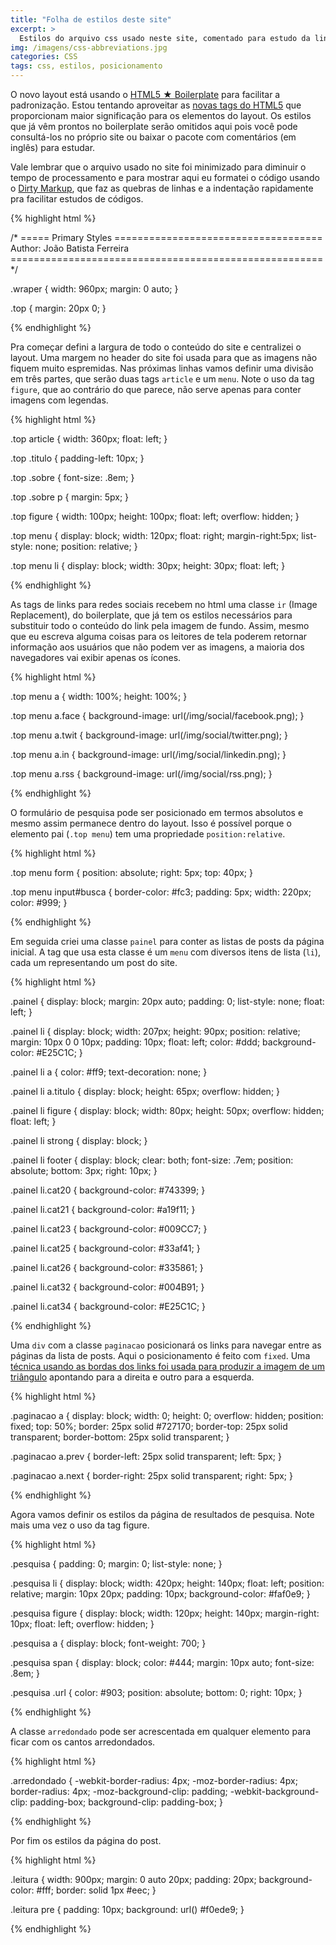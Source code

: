 ```yaml
---
title: "Folha de estilos deste site"
excerpt: >
  Estilos do arquivo css usado neste site, comentado para estudo da linguagem de folhas de estilos. O novo layout está usando o HTML5 &#9733; Boilerplate, que foi omitido aqui para economizar espaço...
img: /imagens/css-abbreviations.jpg
categories: CSS
tags: css, estilos, posicionamento
---
```


O novo layout está usando o <a href="http://html5boilerplate.com/" hreflang="en" target="_blank">HTML5 &#9733; Boilerplate</a> para facilitar a padronização. Estou tentando aproveitar as <a href="http://simon.html5.org/html-elements" hreflang="en" target="_blank">novas tags do HTML5</a> que proporcionam maior significação para os elementos do layout. Os estilos que já vêm prontos no boilerplate serão omitidos aqui pois você pode consultá-los no próprio site ou baixar o pacote com comentários (em inglês) para estudar.

Vale lembrar que o arquivo usado no site foi minimizado para diminuir o tempo de processamento e para mostrar aqui eu formatei o código usando o <a href="http://dirtymarkup.com/" hreflang="en" target="_blank">Dirty Markup</a>, que faz as quebras de linhas e a indentação rapidamente pra facilitar estudos de códigos.


{% highlight html %}

/* ===== Primary Styles ====================================
   Author: João Batista Ferreira
   ====================================================== */

.wraper {
    width: 960px;
    margin: 0 auto;
}

.top {
    margin: 20px 0;
}

{% endhighlight %}


Pra começar defini a largura de todo o conteúdo do site e centralizei o layout. Uma margem no header do site foi usada para que as imagens não fiquem muito espremidas. Nas próximas linhas vamos definir uma divisão em três partes, que serão duas tags <code>article</code> e um <code>menu</code>. Note o uso da tag <code>figure</code>, que ao contrário do que parece, não serve apenas para conter imagens com legendas.


{% highlight html %}

.top article {
    width: 360px;
    float: left;
}

.top .titulo {
    padding-left: 10px;
}

.top .sobre {
    font-size: .8em;
}

.top .sobre p {
    margin: 5px;
}

.top figure {
    width: 100px;
    height: 100px;
    float: left;
    overflow: hidden;
}

.top menu {
    display: block;
    width: 120px;
    float: right;
    margin-right:5px;
    list-style: none;
    position: relative;
}

.top menu li {
    display: block;
    width: 30px;
    height: 30px;
    float: left;
}

{% endhighlight %}


As tags de links para redes sociais recebem no html uma classe <code>ir</code> (Image Replacement), do boilerplate, que já tem os estilos necessários para substituir todo o conteúdo do link pela imagem de fundo. Assim, mesmo que eu escreva alguma coisas para os leitores de tela poderem retornar informação aos usuários que não podem ver as imagens, a maioria dos navegadores vai exibir apenas os ícones.


{% highlight html %}

.top menu a {
    width: 100%;
    height: 100%;
}

.top menu a.face {
    background-image: url(/img/social/facebook.png);
}

.top menu a.twit {
    background-image: url(/img/social/twitter.png);
}

.top menu a.in {
    background-image: url(/img/social/linkedin.png);
}

.top menu a.rss {
    background-image: url(/img/social/rss.png);
}

{% endhighlight %}


O formulário de pesquisa pode ser posicionado em termos absolutos e mesmo assim permanece dentro do layout. Isso é possível porque o elemento pai (<code>.top menu</code>) tem uma propriedade <code>position:relative</code>.


{% highlight html %}

.top menu form {
    position: absolute;
    right: 5px;
    top: 40px;
}

.top menu input#busca {
    border-color: #fc3;
    padding: 5px;
    width: 220px;
    color: #999;
}

{% endhighlight %}


Em seguida criei uma classe <code>painel</code> para conter as listas de posts da página inicial. A tag que usa esta classe é um <code>menu</code> com diversos itens de lista (<code>li</code>), cada um representando um post do site.


{% highlight html %}

.painel {
    display: block;
    margin: 20px auto;
    padding: 0;
    list-style: none;
    float: left;
}

.painel li {
    display: block;
    width: 207px;
    height: 90px;
    position: relative;
    margin: 10px 0 0 10px;
    padding: 10px;
    float: left;
    color: #ddd;
    background-color: #E25C1C;
}

.painel li a {
    color: #ff9;
    text-decoration: none;
}

.painel li a.titulo {
    display: block;
    height: 65px;
    overflow: hidden;
}

.painel li figure {
    display: block;
    width: 80px;
    height: 50px;
    overflow: hidden;
    float: left;
}

.painel li strong {
    display: block;
}

.painel li footer {
    display: block;
    clear: both;
    font-size: .7em;
    position: absolute;
    bottom: 3px;
    right: 10px;
}

.painel li.cat20 {
    background-color: #743399;
}

.painel li.cat21 {
    background-color: #a19f11;
}

.painel li.cat23 {
    background-color: #009CC7;
}

.painel li.cat25 {
    background-color: #33af41;
}

.painel li.cat26 {
    background-color: #335861;
}

.painel li.cat32 {
    background-color: #004B91;
}

.painel li.cat34 {
    background-color: #E25C1C;
}

{% endhighlight %}


Uma <code>div</code> com a classe <code>paginacao</code> posicionará os links para navegar entre as páginas da lista de posts. Aqui o posicionamento é feito com <code>fixed</code>. Uma <a href="/?id=106" title="Triângulos com CSS sem usar imagens">técnica usando as bordas dos links foi usada para produzir a imagem de um triângulo</a> apontando para a direita e outro para a esquerda.


{% highlight html %}

.paginacao a {
    display: block;
    width: 0;
    height: 0;
    overflow: hidden;
    position: fixed;
    top: 50%;
    border: 25px solid #727170;
    border-top: 25px solid transparent;
    border-bottom: 25px solid transparent;
}

.paginacao a.prev {
    border-left: 25px solid transparent;
    left: 5px;
}

.paginacao a.next {
    border-right: 25px solid transparent;
    right: 5px;
}

{% endhighlight %}


Agora vamos definir os estilos da página de resultados de pesquisa. Note mais uma vez o uso da tag figure.


{% highlight html %}

.pesquisa {
    padding: 0;
    margin: 0;
    list-style: none;
}

.pesquisa li {
    display: block;
    width: 420px;
    height: 140px;
    float: left;
    position: relative;
    margin: 10px 20px;
    padding: 10px;
    background-color: #faf0e9;
}

.pesquisa figure {
    display: block;
    width: 120px;
    height: 140px;
    margin-right: 10px;
    float: left;
    overflow: hidden;
}

.pesquisa a {
    display: block;
    font-weight: 700;
}

.pesquisa span {
    display: block;
    color: #444;
    margin: 10px auto;
    font-size: .8em;
}

.pesquisa .url {
    color: #903;
    position: absolute;
    bottom: 0;
    right: 10px;
}

{% endhighlight %}


A classe <code>arredondado</code> pode ser acrescentada em qualquer elemento para ficar com os cantos arredondados.


{% highlight html %}

.arredondado {
    -webkit-border-radius: 4px;
    -moz-border-radius: 4px;
    border-radius: 4px;
    -moz-background-clip: padding;
    -webkit-background-clip: padding-box;
    background-clip: padding-box;
}

{% endhighlight %}


Por fim os estilos da página do post.


{% highlight html %}

.leitura {
    width: 900px;
    margin: 0 auto 20px;
    padding: 20px;
    background-color: #fff;
    border: solid 1px #eec;
}

.leitura pre {
    padding: 10px;
    background: url() #f0ede9;
}

{% endhighlight %}

